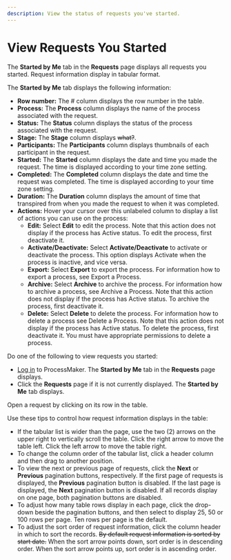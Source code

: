 ```yaml
---
description: View the status of requests you've started.
---
```


# View Requests You Started

The **Started by Me** tab in the **Requests** page displays all requests you started. Request information display in tabular format.

The **Started by Me** tab displays the following information:

* **Row number:** The \# column displays the row number in the table.
* **Process:** The **Process** column displays the name of the process associated with the request.
* **Status:** The **Status** column displays the status of the process associated with the request.
* **Stage:** The **Stage** column displays ~~what?~~.
* **Participants:** The **Participants** column displays thumbnails of each participant in the request.
* **Started:** The **Started** column displays the date and time you made the request. The time is displayed according to your time zone setting.
* **Completed:** The **Completed** column displays the date and time the request was completed. The time is displayed according to your time zone setting.
* **Duration:** The **Duration** column displays the amount of time that transpired from when you made the request to when it was completed.
* **Actions:** Hover your cursor over this unlabeled column to display a list of actions you can use on the process:
  * **Edit:** Select **Edit** to edit the process. Note that this action does not display if the process has Active status. To edit the process, first deactivate it.
  * **Activate/Deactivate:** Select **Activate/Deactivate** to activate or deactivate the process. This option displays Activate when the process is inactive, and vice versa.
  * **Export:** Select **Export** to export the process. For information how to export a process, see Export a Process.
  * **Archive:** Select **Archive** to archive the process. For information how to archive a process, see Archive a Process. Note that this action does not display if the process has Active status. To archive the process, first deactivate it.
  * **Delete:** Select **Delete** to delete the process. For information how to delete a process see Delete a Process. Note that this action does not display if the process has Active status. To delete the process, first deactivate it. You must have appropriate permissions to delete a process.

Do one of the following to view requests you started:

* [Log in](../log-in.md#log-in) to ProcessMaker. The **Started by Me** tab in the **Requests** page displays.
* Click the **Requests** page if it is not currently displayed. The **Started by Me** tab displays.

Open a request by clicking on its row in the table.

Use these tips to control how request information displays in the table:

* If the tabular list is wider than the page, use the two \(2\) arrows on the upper right to vertically scroll the table. Click the right arrow to move the table left. Click the left arrow to move the table right.
* To change the column order of the tabular list, click a header column and then drag to another position.
* To view the next or previous page of requests, click the **Next** or **Previous** pagination buttons, respectively. If the first page of requests is displayed, the **Previous** pagination button is disabled. If the last page is displayed, the **Next** pagination button is disabled. If all records display on one page, both pagination buttons are disabled.
* To adjust how many table rows display in each page, click the drop-down beside the pagination buttons, and then select to display 25, 50 or 100 rows per page. Ten rows per page is the default.
* To adjust the sort order of request information, click the column header in which to sort the records. ~~By default request information is sorted by start date.~~ When the sort arrow points down, sort order is in descending order. When the sort arrow points up, sort order is in ascending order.


